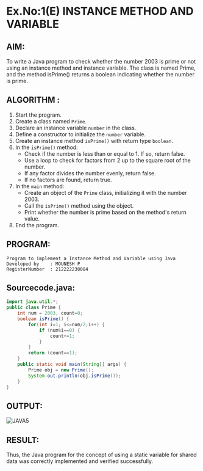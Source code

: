 # Ex.No:1(E)  INSTANCE METHOD AND VARIABLE

## AIM:
To write a Java program to check whether the number 2003 is prime or not using an instance method and instance variable. The class is named Prime, and the method isPrime() returns a boolean indicating whether the number is prime.

## ALGORITHM :
1. Start the program.
2. Create a class named `Prime`.
3. Declare an instance variable `number` in the class.
4. Define a constructor to initialize the `number` variable.
5. Create an instance method `isPrime()` with return type `boolean`.
6. In the `isPrime()` method:
   - Check if the number is less than or equal to 1. If so, return false.
   - Use a loop to check for factors from 2 up to the square root of the number.
   - If any factor divides the number evenly, return false.
   - If no factors are found, return true.
7. In the `main` method:
   - Create an object of the `Prime` class, initializing it with the number 2003.
   - Call the `isPrime()` method using the object.
   - Print whether the number is prime based on the method's return value.
8. End the program.



## PROGRAM:
 ```
Program to implement a Instance Method and Variable using Java
Developed by    : MOUNESH P
RegisterNumber  : 212222230084
```

## Sourcecode.java:

```java
import java.util.*;
public class Prime {
    int num = 2003, count=0;
    boolean isPrime() {
        for(int i=1; i<=num/2;i++) {
            if (num%i==0) {
                count+=1;
            }
        }
        return (count==1);
    }
    public static void main(String[] args) {
        Prime obj = new Prime();
        System.out.println(obj.isPrime());
    }
}
```





## OUTPUT:
![JAVA5](https://github.com/user-attachments/assets/479bd4bf-4f17-4961-a827-417d13878c31)



## RESULT:
Thus, the Java program for the concept of using a static variable for shared data was correctly implemented and verified successfully. 

